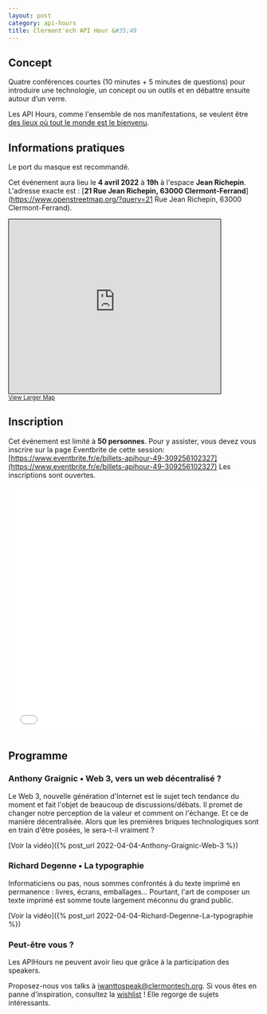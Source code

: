 ```yaml
---
layout: post
category: api-hours
title: Clermont'ech API Hour &#35;49
---
```


## Concept

Quatre conférences courtes (10 minutes + 5 minutes de questions)
pour introduire une technologie, un concept ou un outils et en débattre ensuite
autour d’un verre.

Les API Hours, comme l'ensemble de nos manifestations, se veulent être [des
lieux où tout le monde est le bienvenu](/code-of-conduct.html).


## Informations pratiques

Le port du masque est recommandé.

Cet événement aura lieu le **4 avril 2022** à **19h** à l'espace **Jean Richepin**. L'adresse
exacte est : [**21 Rue Jean Richepin, 63000 Clermont-Ferrand**](https://www.openstreetmap.org/?query=21 Rue Jean Richepin, 63000 Clermont-Ferrand).
<iframe width="425" height="350" frameborder="0" scrolling="no" marginheight="0" marginwidth="0" src="https://www.openstreetmap.org/export/embed.html?bbox=3.0832609534263615%2C45.780859955814606%2C3.0868014693260193%2C45.78246302392347&amp;layer=mapnik" style="border: 1px solid black"></iframe><br/><small><a href="https://www.openstreetmap.org/#map=19/45.78166/3.08503">View Larger Map</a></small>
<br/>

## Inscription

Cet événement est limité à **50 personnes**.  Pour y assister, vous devez vous
inscrire sur la page Eventbrite de cette session: [https://www.eventbrite.fr/e/billets-apihour-49-309256102327](https://www.eventbrite.fr/e/billets-apihour-49-309256102327)
Les inscriptions sont ouvertes.

<iframe src="//eventbrite.fr/tickets-external?eid=309256102327&ref=etckt" frameborder="0" height="500" width="100%" vspace="0" hspace="0" marginheight="5" marginwidth="5" scrolling="auto" allowtransparency="true"></iframe>

<br/>

## Programme

### Anthony Graignic • Web 3, vers un web décentralisé ?

Le Web 3, nouvelle génération d'Internet est le sujet tech tendance du moment et fait l'objet de beaucoup de discussions/débats. Il promet de changer notre perception de la valeur et comment on l'échange. Et ce de manière décentralisée. Alors que les premières briques technologiques sont en train d'être posées, le sera-t-il vraiment ?

[Voir la vidéo]({% post_url 2022-04-04-Anthony-Graignic-Web-3 %})

### Richard Degenne • La typographie

Informaticiens ou pas, nous sommes confrontés à du texte imprimé en permanence : livres, écrans, emballages... Pourtant, l'art de composer un texte imprimé est somme toute largement méconnu du grand public.

[Voir la vidéo]({% post_url 2022-04-04-Richard-Degenne-La-typographie %})

### Peut-être vous ?

Les APIHours ne peuvent avoir lieu que grâce à la participation des speakers.

Proposez-nous vos talks à [iwanttospeak@clermontech.org](mailto:iwanttospeak@clermontech.org). Si vous êtes en panne d'inspiration, consultez la [wishlist](/api-hours/wishlist.html) ! Elle regorge de sujets intéressants.


